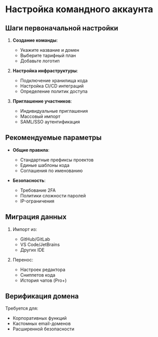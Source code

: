 # Настройка командного аккаунта

## Шаги первоначальной настройки
1. **Создание команды**:
   - Укажите название и домен
   - Выберите тарифный план
   - Добавьте логотип

2. **Настройка инфраструктуры**:
   - Подключение хранилища кода
   - Настройка CI/CD интеграций
   - Определение политик доступа

3. **Приглашение участников**:
   - Индивидуальные приглашения
   - Массовый импорт
   - SAML/SSO аутентификация

## Рекомендуемые параметры
- **Общие правила**:
  - Стандартные префиксы проектов
  - Единые шаблоны кода
  - Соглашения по именованию

- **Безопасность**:
  - Требование 2FA
  - Политики сложности паролей
  - IP-ограничения

## Миграция данных
1. Импорт из:
   - GitHub/GitLab
   - VS Code/JetBrains
   - Других IDE

2. Перенос:
   - Настроек редактора
   - Сниппетов кода
   - История чатов (Pro+)

## Верификация домена
Требуется для:
- Корпоративных функций
- Кастомных email-доменов
- Расширенной безопасности